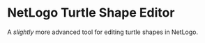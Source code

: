 # NetLogo Turtle Shape Editor

A _slightly_ more advanced tool for editing turtle shapes in NetLogo.
